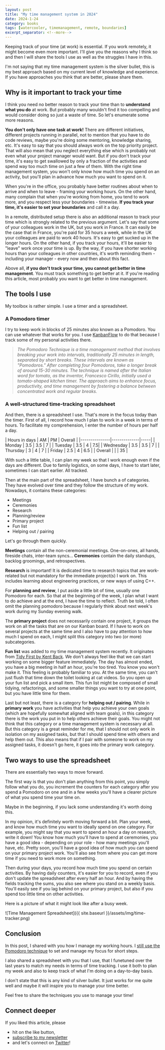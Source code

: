 ```yaml
---
layout: post
title: "My time management system in 2024"
date: 2024-1-24
category: books
tags: [watercooler, timemanagement, remote, boundaries]
excerpt_separator: <!--more-->
---
```

Keeping track of your time (at work) is essential. If you work remotely, it might become even more important. I'll give you the reasons why I think so and then I will share the tools I use as well as the struggles I have in this.

I'm not saying that my time management system is the silver bullet, this is my best approach based on my current level of knowledge and experience. If you have approaches you think that are better, please share them.

## Why is it important to track your time

I think you need no better reason to track your time than to **understand what you do** at work. But probably many wouldn't find it too compelling and would consider doing so just a waste of time. So let's enumerate some more reasons.

**You don't only have one task at work!** There are different initiatives, different projects running in parallel, not to mention that you have to do code reviews, maybe you're doing some mentoring, knowledge sharing, etc. It's easy to say that you should always work on the top priority project. That will also mean that you neglect everything else which is probably not even what your project manager would want. But if you don't track your time, it's easy to get swallowed by only a fraction of the activities and spend way too much time on just a few of them. With the right time management system, you won't only know how much time you spend on an activity, but you'll plan in advance how much you want to spend on it.

When you're in the office, you probably have better routines about when to arrive and when to leave - framing your working hours. On the other hand, many complain that when you're working from home, you tend to work more, and you respect less your boundaries - timewise. **If you track your time, it's easier to set your boundaries** and call it a day.

In a remote, distributed setup there is also an additional reason to track your time which is strongly related to the previous argument. Let's say that some of your colleagues work in the UK, but you work in France. It can easily be the case that in France, you're paid for 35 hours a week, while in the UK your colleagues are paid to work 40 hours. It's easy to get sucked up in the longer hours. On the other hand, if you track your hours, it'll be easier to "leave" work once your time is up. By the way, if you have shorter working hours than your colleagues in other countries, it's worth reminding them - including your manager - every now and then about this fact.

Above all, **if you don't track your time, you cannot get better in time management**. You must track something to get better at it. If you're reading this article, most probably you want to get better in time management.

## The tools I use

My toolbox is rather simple. I use a timer and a spreadsheet. 


### A Pomodoro timer

I try to keep work in blocks of 25 minutes also known as a Pomodoro. You can use whatever that works for you. I use [KanbanFlow](https://kanbanflow.com/) to do that because I track some of my personal activities there.

> *The Pomodoro Technique is a time management method that involves breaking your work into intervals, traditionally 25 minutes in length, separated by short breaks. These intervals are known as "Pomodoros." After completing four Pomodoros, take a longer break of around 15-30 minutes. The technique is named after the Italian word for tomato, as the inventor, Francesco Cirillo, initially used a tomato-shaped kitchen timer. The approach aims to enhance focus, productivity, and time management by fostering a balance between concentrated work and regular breaks.*

### A well-structured time-tracking spreadsheet

And then, there is a spreadsheet I use. That's more in the focus today than the timer. First of all, I record how much I plan to work in a week in terms of hours. To facilitate my comprehension, I enter the number of hours per half a day.

|     Hours in days      | AM | PM  | Overall |
|---------------|--------------|-----|
|  Monday  | 3.5 | 3.5      | 7 |
|  Tuesday  | 3.5 |   4    | 7.5|
|  Wednesday | 3.5 | 3.5      | 7 |
|  Thursday  | 3 | 4      | 7 |
|  Friday  | 2.5 | 4      | 6.5 |
| Overall | | | 35 |

With such a little table, I can plan my week so that I work enough even if the days are different. Due to family logistics, on some days, I have to start later, sometimes I can start earlier. All tracked.

Then at the main part of the spreadsheet, I have bunch a of categories. They have evolved over time and they follow the structure of my work. Nowadays, it contains these categories:

- Meetings
- Ceremonies
- Research
- Planning/review
- Primary project
- Fun list
- Helping out / pairing

Let's go through them quickly.

**Meetings** contain all the non-ceremonial meetings. One-on-ones, all hands, fireside chats, inter-team syncs... **Ceremonies** contain the daily standups, backlog groomings, and retrospectives.

**Research** is important! It is dedicated time to research topics that are work-related but not mandatory for the immediate project(s) I work on. This includes learning about engineering practices, or new ways of using C++.

For **planning and review**, I put aside a little bit of time, usually one Pomodoro for each. So that at the beginning of the week, I plan what I want to do achieve and at the end, I have the time to reflect. Truth be told, I often omit the planning pomodoro because I regularly think about next week's work during my Sunday evening walk.


The **primary project** does not necessarily contain one project, it groups the work on all the tasks that are on our Kanban board. If I have to work on several projects at the same time and I also have to pay attention to how much I spend on each, I might split this category into two (or more) subcategories.

**Fun list** was added to my time management system recently. It originates from [Tidy First by Kent Back](https://www.amazon.com/Tidy-First-Personal-Exercise-Empirical/dp/1098151240?&_encoding=UTF8&tag=sandordargo-20&linkCode=ur2&linkId=b0ed70795941ac9584f537a11855f480&camp=1789&creative=9325). We don't always feel like that we can start working on some bigger feature immediately. The day has almost ended, you have a big meeting in half an hour, you're too tired. You know you won't make it. This feeling is probably familiar to you. At the same time, you can't just flush that time down the toilet looking at cat videos. So you open up your fun list and pick a small item. This fun list might be composed of small tidying, refactorings, and some smaller things you want to try at one point, but you have little time for them.

Last but not least, there is a category for **helping out / pairing**. While in **primary work** you have activities that help you achieve your own goals (which are hopefully somewhat aligned with team goals), in this category there is the work you put in to help others achieve their goals. You might not think that this category or a time management system is necessary at all. But this category is a great reminder for me, that I should not only work in isolation on my assigned tasks, but that I should spend time with others and help them out. This also means that if I pair with someone to work on my assigned tasks, it doesn't go here, it goes into the primary work category.

## Two ways to use the spreadsheet

There are essentially two ways to move forward.

The first way is that you don't plan anything from this point, you simply follow what you do, you increment the counters for each category after you spend a Pomodoro on one and in a few weeks you'll have a clearer picture of what you spend time your time on.

Maybe in the beginning, if you lack some understanding it's worth doing this.

In my opinion, it's definitely worth moving forward a bit. Plan your week, and know how much time you want to ideally spend on one category. For example, you might say that you want to spend an hour a day on research, write it down! You know how much you'll have to spend at ceremonies, you have a good idea - depending on your role - how many meetings you'll have, etc. Pretty soon, you'll have a good idea of how much you can spend on your primary project work. You'll also see from where you can get more time if you need to work more on something.

Then during your days, you record how much time you spend on certain activities. By having daily counters, it's easier for you to record, even if you don't update the spreadsheet after every half an hour. And by having the fields tracking the sums, you also see where you stand on a weekly basis. You'll easily see if you lag behind on your primary project, but also if you spend too little time on other activities.

Here is a picture of what it might look like after a busy week.

![Time Management Spreadsheet]({{ site.baseurl }}/assets/img/time-tracker.png)

## Conclusion

In this post, I shared with you how I manage my working hours. I [still use the Pomodoro technique](https://www.sandordargo.com/blog/2018/12/05/reconquering-my-job) to set and manage my focus for short steps.

I also shared a spreadsheet with you that I use, that I funetuned over the last years to match my needs in terms of time tracking. I use it both to plan my week and also to keep track of what I'm doing on a day-to-day basis.

I don't state that this is any kind of silver bullet. It just works for me quite well and maybe it will inspire you to manage your time better.

Feel free to share the techniques you use to manage your time!

## Connect deeper

If you liked this article, please 
- hit on the like button,  
- [subscribe to my newsletter](http://eepurl.com/gvcv1j) 
- and let's connect on [Twitter](https://twitter.com/SandorDargo)!

